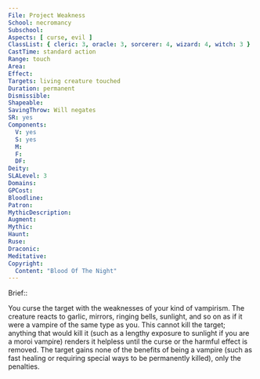 ```yaml
---
File: Project Weakness
School: necromancy
Subschool: 
Aspects: [ curse, evil ]
ClassList: { cleric: 3, oracle: 3, sorcerer: 4, wizard: 4, witch: 3 }
CastTime: standard action
Range: touch
Area: 
Effect: 
Targets: living creature touched
Duration: permanent
Dismissible: 
Shapeable: 
SavingThrow: Will negates
SR: yes
Components:
  V: yes
  S: yes
  M: 
  F: 
  DF: 
Deity: 
SLALevel: 3
Domains: 
GPCost: 
Bloodline: 
Patron: 
MythicDescription: 
Augment: 
Mythic: 
Haunt: 
Ruse: 
Draconic: 
Meditative: 
Copyright:
  Content: "Blood Of The Night"
---
```

Brief:: 

You curse the target with the weaknesses of your kind of vampirism. The creature reacts to garlic, mirrors, ringing bells, sunlight, and so on as if it were a vampire of the same type as you. This cannot kill the target; anything that would kill it (such as a lengthy exposure to sunlight if you are a moroi vampire) renders it helpless until the curse or the harmful effect is removed. The target gains none of the benefits of being a vampire (such as fast healing or requiring special ways to be permanently killed), only the penalties.
